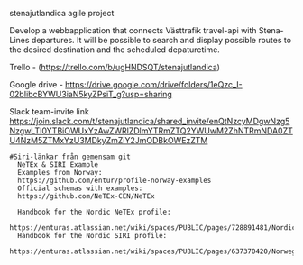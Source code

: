 stenajutlandica
agile project

Develop a webbapplication that connects Västtrafik travel-api with Stena-Lines departures. It will be possible to search and display possible routes to the desired destination and the scheduled depaturetime.

Trello - (https://trello.com/b/ugHNDSQT/stenajutlandica)

Google drive - https://drive.google.com/drive/folders/1eQzc_I-02bIibcBYWU3iaN5kyZPsiT_g?usp=sharing

Slack team-invite link https://join.slack.com/t/stenajutlandica/shared_invite/enQtNzcyMDgwNzg5NzgwLTI0YTBiOWUxYzAwZWRlZDlmYTRmZTQ2YWUwM2ZhNTRmNDA0ZTU4NzM5ZTMxYzU3MDkyZmZiY2JmODBkOWEzZTM


    #Siri-länkar från gemensam git
      NeTEx & SIRI Example
      Examples from Norway:
      https://github.com/entur/profile-norway-examples
      Official schemas with examples:
      https://github.com/NeTEx-CEN/NeTEx

      Handbook for the Nordic NeTEx profile:
      https://enturas.atlassian.net/wiki/spaces/PUBLIC/pages/728891481/Nordic+NeTEx+Profile
      Handbook for the Nordic SIRI profile:
      https://enturas.atlassian.net/wiki/spaces/PUBLIC/pages/637370420/Norwegian+SIRI+profile
